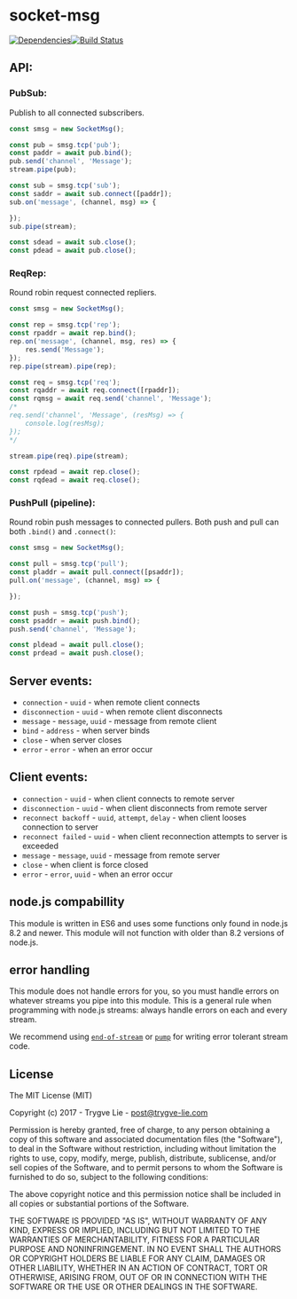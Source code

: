 # socket-msg

[![Dependencies](https://img.shields.io/david/trygve-lie/socket-msg.svg?style=flat-square)](https://david-dm.org/trygve-lie/socket-msg)[![Build Status](http://img.shields.io/travis/trygve-lie/socket-msg/master.svg?style=flat-square)](https://travis-ci.org/trygve-lie/socket-msg)

## API:

### PubSub:

Publish to all connected subscribers.

```js
const smsg = new SocketMsg();

const pub = smsg.tcp('pub');
const paddr = await pub.bind();
pub.send('channel', 'Message');
stream.pipe(pub);

const sub = smsg.tcp('sub');
const saddr = await sub.connect([paddr]);
sub.on('message', (channel, msg) => {

});
sub.pipe(stream);

const sdead = await sub.close();
const pdead = await pub.close();
```

### ReqRep:

Round robin request connected repliers.

```js
const smsg = new SocketMsg();

const rep = smsg.tcp('rep');
const rpaddr = await rep.bind();
rep.on('message', (channel, msg, res) => {
    res.send('Message');
});
rep.pipe(stream).pipe(rep);

const req = smsg.tcp('req');
const rqaddr = await req.connect([rpaddr]);
const rqmsg = await req.send('channel', 'Message');
/*
req.send('channel', 'Message', (resMsg) => {
    console.log(resMsg);
});
*/

stream.pipe(req).pipe(stream);

const rpdead = await rep.close();
const rqdead = await req.close();
```

### PushPull (pipeline):

Round robin push messages to connected pullers. Both push and pull can both `.bind()` and `.connect()`:

```js
const smsg = new SocketMsg();

const pull = smsg.tcp('pull');
const pladdr = await pull.connect([psaddr]);
pull.on('message', (channel, msg) => {

});

const push = smsg.tcp('push');
const psaddr = await push.bind();
push.send('channel', 'Message');

const pldead = await pull.close();
const prdead = await push.close();
```



## Server events:

 * `connection` - `uuid` - when remote client connects
 * `disconnection` - `uuid` - when remote client disconnects
 * `message` - `message`, `uuid` - message from remote client
 * `bind` - `address` - when server binds
 * `close` - when server closes
 * `error` - `error` - when an error occur

## Client events:

 * `connection` - `uuid` - when client connects to remote server
 * `disconnection` - `uuid` - when client disconnects from remote server
 * `reconnect backoff` - `uuid`, `attempt`, `delay` - when client looses connection to server
 * `reconnect failed` - `uuid` - when client reconnection attempts to server is exceeded
 * `message` - `message`, `uuid` - message from remote server
 * `close` - when client is force closed
 * `error` - `error`, `uuid` - when an error occur



## node.js compabillity

This module is written in ES6 and uses some functions only found in node.js 8.2
and newer. This module will not function with older than 8.2 versions of node.js.



## error handling

This module does not handle errors for you, so you must handle errors on
whatever streams you pipe into this module. This is a general rule when
programming with node.js streams: always handle errors on each and every stream.

We recommend using [`end-of-stream`](https://npmjs.org/end-of-stream) or [`pump`](https://npmjs.org/pump)
for writing error tolerant stream code.



## License

The MIT License (MIT)

Copyright (c) 2017 - Trygve Lie - post@trygve-lie.com

Permission is hereby granted, free of charge, to any person obtaining a copy
of this software and associated documentation files (the "Software"), to deal
in the Software without restriction, including without limitation the rights
to use, copy, modify, merge, publish, distribute, sublicense, and/or sell
copies of the Software, and to permit persons to whom the Software is
furnished to do so, subject to the following conditions:

The above copyright notice and this permission notice shall be included in
all copies or substantial portions of the Software.

THE SOFTWARE IS PROVIDED "AS IS", WITHOUT WARRANTY OF ANY KIND, EXPRESS OR
IMPLIED, INCLUDING BUT NOT LIMITED TO THE WARRANTIES OF MERCHANTABILITY,
FITNESS FOR A PARTICULAR PURPOSE AND NONINFRINGEMENT. IN NO EVENT SHALL THE
AUTHORS OR COPYRIGHT HOLDERS BE LIABLE FOR ANY CLAIM, DAMAGES OR OTHER
LIABILITY, WHETHER IN AN ACTION OF CONTRACT, TORT OR OTHERWISE, ARISING FROM,
OUT OF OR IN CONNECTION WITH THE SOFTWARE OR THE USE OR OTHER DEALINGS IN
THE SOFTWARE.
